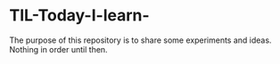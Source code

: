 # TIL-Today-I-learn-


The purpose of this repository is to share some experiments and ideas. Nothing in order until then.
